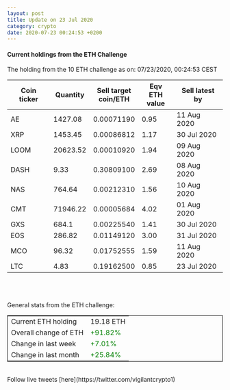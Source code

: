 ```yaml
---
layout: post
title: Update on 23 Jul 2020
category: crypto
date: 2020-07-23 00:24:53 +0200
---
```

<!-- Global site tag (gtag.js) - Google Analytics -->
<script async src="https://www.googletagmanager.com/gtag/js?id=UA-103831149-5"></script>
<script>
  window.dataLayer = window.dataLayer || [];
  function gtag(){dataLayer.push(arguments);}
  gtag('js', new Date());

  gtag('config', 'UA-103831149-5');
</script>


#### Current holdings from the ETH Challenge

The holding from the 10 ETH challenge as on: 07/23/2020, 00:24:53 CEST

|Coin ticker|Quantity|Sell target<br>coin/ETH|Eqv ETH<br>value|Sell latest by|
|-----------|--------|-----------|-----------|--------------|
AE|1427.08|  0.00071190|0.95|11 Aug 2020|
XRP|1453.45|  0.00086812|1.17|30 Jul 2020|
LOOM|20623.52|  0.00010920|1.94|09 Aug 2020|
DASH|9.33|  0.30809100|2.69|08 Aug 2020|
NAS|764.64|  0.00212310|1.56|10 Aug 2020|
CMT|71946.22|  0.00005684|4.02|01 Aug 2020|
GXS|684.1|  0.00225540|1.41|30 Jul 2020|
EOS|286.82|  0.01149120|3.00|31 Jul 2020|
MCO|96.32|  0.01752555|1.59|11 Aug 2020|
LTC|4.83|  0.19162500|0.85|23 Jul 2020|

<br>
<br>
<br>
General stats from the ETH challenge:

<table style="border:1px solid black;margin-left:auto;margin-right:auto;">
	<tbody>
	<tr>
		<td>Current ETH holding</td>
		<td>     19.18 ETH</td>
	</tr>
	<tr>
		<td>Overall change of ETH</td>
		<td><font color="green">+91.82%</font></td>
	</tr>
	<tr>
		<td>Change in last week</td>
		<td><font color="green">+7.01%</font></td>
	</tr>
	<tr>
		<td>Change in last month</td>
		<td><font color="green">+25.84%</font></td>
	</tr>
	</tbody>
</table>

<br>
Follow live tweets [here](https://twitter.com/vigilantcrypto1)
<br>
<br>